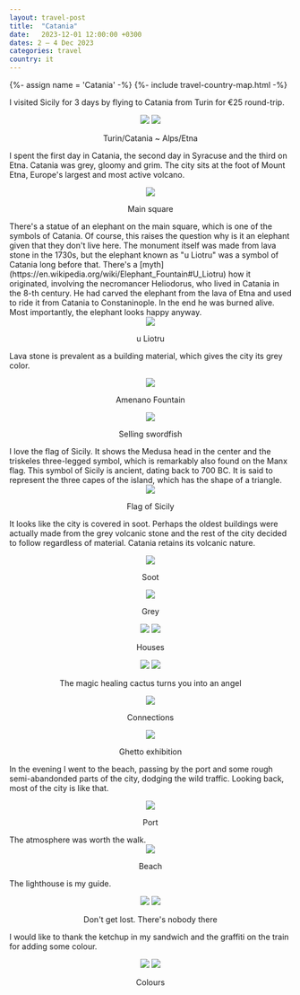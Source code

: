 ```yaml
---
layout: travel-post
title:  "Catania"
date:   2023-12-01 12:00:00 +0300
dates: 2 – 4 Dec 2023
categories: travel
country: it
---
```

{%- assign name = 'Catania' -%}
{%- include travel-country-map.html -%}


I visited Sicily for 3 days by flying to Catania from Turin for €25 round-trip. 
<center>
    <div class="side-by-side">
        <img src="{{site.baseurl}}/assets/img/catania/0.jpg" />
        <img src="{{site.baseurl}}/assets/img/catania/0-1.jpg" />
    </div>
    <p class="image-label">Turin/Catania ~ Alps/Etna</p>
</center>

I spent the first day in Catania, the second day in Syracuse and the third on Etna. Catania was grey, gloomy and grim. The city sits at the foot of Mount Etna, Europe's largest and most active volcano.
<center>
    <img src="{{site.baseurl}}/assets/img/catania/1.jpg" />
    <p class="image-label">Main square</p>
</center>
There's a statue of an elephant on the main square, which is one of the symbols of Catania. Of course, this raises the question why is it an elephant given that they don't live here. The monument itself was made from lava stone in the 1730s, but the elephant known as "u Liotru" was a symbol of Catania long before that. There's a [myth](https://en.wikipedia.org/wiki/Elephant_Fountain#U_Liotru) how it originated, involving the necromancer Heliodorus, who lived in Catania in the 8-th century. He had carved the elephant from the lava of Etna and used to ride it from Catania to Constaninople. In the end he was burned alive. Most importantly, the elephant looks happy anyway.
<center>
    <img src="{{site.baseurl}}/assets/img/catania/2.jpg" />
    <p class="image-label">u Liotru</p>
</center>

Lava stone is prevalent as a building material, which gives the city its grey color.
<center>
    <img src="{{site.baseurl}}/assets/img/catania/3.jpg" />
    <p class="image-label">Amenano Fountain</p>
</center>
<center>
    <img src="{{site.baseurl}}/assets/img/catania/4.jpg" />
    <p class="image-label">Selling swordfish</p>
</center>
I love the flag of Sicily. It shows the Medusa head in the center and the triskeles three-legged symbol, which is remarkably also found on the Manx flag. This symbol of Sicily is ancient, dating back to 700 BC. It is said to represent the three capes of the island, which has the shape of a triangle.
<center>
    <img src="{{site.baseurl}}/assets/img/catania/5.jpg" />
    <p class="image-label">Flag of Sicily</p>
</center>


It looks like the city is covered in soot. Perhaps the oldest buildings were actually made from the grey volcanic stone and the rest of the city decided to follow regardless of material. Catania retains its volcanic nature.
<center>
    <img src="{{site.baseurl}}/assets/img/catania/9.jpg" />
    <p class="image-label">Soot</p>
</center>
<center>
    <img src="{{site.baseurl}}/assets/img/catania/6.jpg" />
    <p class="image-label">Grey</p>
</center>
<center>
    <div class="side-by-side">
        <img src="{{site.baseurl}}/assets/img/catania/12.jpg" />
        <img src="{{site.baseurl}}/assets/img/catania/10.jpg" />
    </div>
    <p class="image-label">Houses</p>
</center>

<center>
    <div class="side-by-side">
        <img src="{{site.baseurl}}/assets/img/catania/13.jpg" />
        <img src="{{site.baseurl}}/assets/img/catania/11.jpg" />
    </div>
    <p class="image-label">The magic healing cactus turns you into an angel</p>
</center>

<center>
    <img src="{{site.baseurl}}/assets/img/catania/8.jpg" />
    <p class="image-label">Connections</p>
</center>

<center>
    <img src="{{site.baseurl}}/assets/img/catania/7.jpg" />
    <p class="image-label">Ghetto exhibition</p>
</center>

In the evening I went to the beach, passing by the port and some rough semi-abandonded parts of the city, dodging the wild traffic. Looking back, most of the city is like that.
<center>
    <img src="{{site.baseurl}}/assets/img/catania/14.jpg" />
    <p class="image-label">Port</p>
</center>
The atmosphere was worth the walk.
<center>
    <img src="{{site.baseurl}}/assets/img/catania/15.jpg" />
    <p class="image-label">Beach</p>
</center>

The lighthouse is my guide.
<center>
    <div class="side-by-side">
        <img src="{{site.baseurl}}/assets/img/catania/16.jpg" />
        <img src="{{site.baseurl}}/assets/img/catania/17.jpg" />
    </div>
    <p class="image-label">Don't get lost. There's nobody there</p>
</center>

I would like to thank the ketchup in my sandwich and the graffiti on the train for adding some colour.
<center>
    <div class="side-by-side">
        <img src="{{site.baseurl}}/assets/img/catania/18.jpg" />
        <img src="{{site.baseurl}}/assets/img/catania/19.jpg" />
    </div>
    <p class="image-label">Colours</p>
</center>
